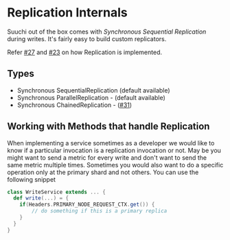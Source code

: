 # Replication Internals

Suuchi out of the box comes with _Synchronous Sequential Replication_ during writes. It's fairly easy to build custom replicators.

Refer [#27](https://github.com/ashwanthkumar/suuchi/pull/27) and [#23](https://github.com/ashwanthkumar/suuchi/pull/23) on how Replication is implemented.

## Types
- Synchronous SequentialReplication (default available)
- Synchronous ParallelReplication - (default available)
- Synchronous ChainedReplication - ([#31](https://github.com/ashwanthkumar/suuchi/issues/31))

## Working with Methods that handle Replication
When implementing a service sometimes as a developer we would like to know if a particular invocation is a replication invocation or not. May be you might want to send a metric for every write and don't want to send the same metric multiple times. Sometimes you would also want to do a specific operation only at the primary shard and not others. You can use the following snippet

```scala
class WriteService extends ... { 
  def write(...) = {
    if(Headers.PRIMARY_NODE_REQUEST_CTX.get()) {
        // do something if this is a primary replica
    }
  }
}
```
